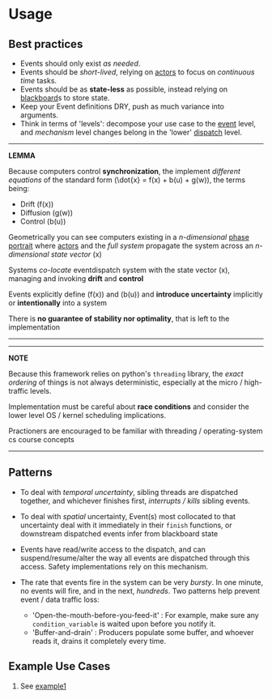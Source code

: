 # Usage

## Best practices

* Events should only exist *as needed*.
* Events should be *short-lived*, relying on [actors](classes.md#actors) to focus on *continuous time* tasks.
* Events should be as **state-less** as possible, instead relying on [blackboard](classes.md#blackboard)s to store state.
* Keep your Event definitions DRY, push as much variance into arguments.
* Think in terms of 'levels': decompose your use case to the [event](classes.md#event) level, and *mechanism* level changes belong in the 'lower' [dispatch](classes.md#eventdispatch) level.

---
**LEMMA**

Because computers control **synchronization**, the implement *different equations* of the standard form \(\dot{x} = f(x) + b(u) + g(w)\), the terms being:

* Drift \(f(x)\)
* Diffusion \(g(w)\)
* Control \(b(u)\)

Geometrically you can see computers existing in a *n-dimensional* [phase portrait](https://en.wikipedia.org/wiki/Phase_portrait) where [actors](classes.md#actors) and the *full system* propagate the system across an *n-dimensional state vector* \(x\)

Systems *co-locate* eventdispatch system with the state vector \(x\), managing and invoking **drift** and **control**

Events explicitly define \(f(x)\) and \(b(u)\) and **introduce uncertainty** implicitly or **intentionally** into a system

There is **no guarantee of stability nor optimality**, that is left to the implementation

---

---
**NOTE**

Because this framework relies on python's `threading` library, the *exact ordering* of things is not always deterministic, especially at the micro / high-traffic levels.

Implementation must be careful about **race conditions** and consider the lower level OS / kernel scheduling implications.

Practioners are encouraged to be familiar with threading / operating-system cs course concepts

---

## Patterns

* To deal with *temporal uncertainty*, sibling threads are dispatched together, and whichever finishes first, *interrupts / kills* sibling events.
* To deal with *spatial* uncertainty, Event(s) most collocated to that uncertainty deal with it immediately in their `finish` functions, or downstream dispatched events infer from blackboard state
* Events have read/write access to the dispatch, and can suspend/resume/alter the way all events are dispatched through this access. Safety implementations rely on this mechanism.

* The rate that events fire in the system can be very *bursty*. In one minute, no events will fire, and in the next, *hundreds*. Two patterns help prevent event / data traffic loss:
	* 'Open-the-mouth-before-you-feed-it' : For example, make sure any `condition_variable` is waited upon before you notify it.
	* 'Buffer-and-drain' : Producers populate some buffer, and whoever reads it, drains it completely every time.

## Example Use Cases

1. See <a href="https://github.com/cyan-at/eventdispatch/blob/main/python3/eventdispatch/eventdispatch/example1.py" target="_blank">example1</a>